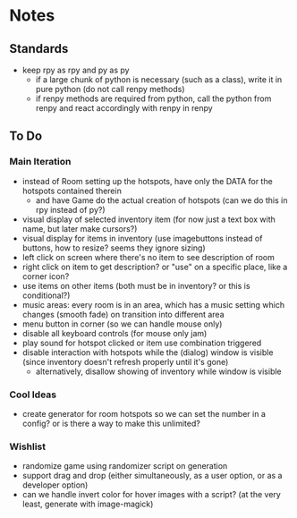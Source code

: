 # Notes

## Standards

- keep rpy as rpy and py as py
    - if a large chunk of python is necessary (such as a class), write it in pure python (do not call renpy methods)
    - if renpy methods are required from python, call the python from renpy and react accordingly with renpy in renpy

## To Do

### Main Iteration

- instead of Room setting up the hotspots, have only the DATA for the hotspots contained therein
    - and have Game do the actual creation of hotspots (can we do this in rpy instead of py?)
- visual display of selected inventory item (for now just a text box with name, but later make cursors?)
- visual display for items in inventory (use imagebuttons instead of buttons, how to resize? seems they ignore sizing)
- left click on screen where there's no item to see description of room
- right click on item to get description? or "use" on a specific place, like a corner icon?
- use items on other items (both must be in inventory? or this is conditional?)
- music areas: every room is in an area, which has a music setting which changes (smooth fade) on transition into different area
- menu button in corner (so we can handle mouse only)
- disable all keyboard controls (for mouse only jam)
- play sound for hotspot clicked or item use combination triggered
- disable interaction with hotspots while the (dialog) window is visible (since inventory doesn't refresh properly until it's gone)
    - alternatively, disallow showing of inventory while window is visible

### Cool Ideas

- create generator for room hotspots so we can set the number in a config? or is there a way to make this unlimited?

### Wishlist

- randomize game using randomizer script on generation
- support drag and drop (either simultaneously, as a user option, or as a developer option)
- can we handle invert color for hover images with a script? (at the very least, generate with image-magick)